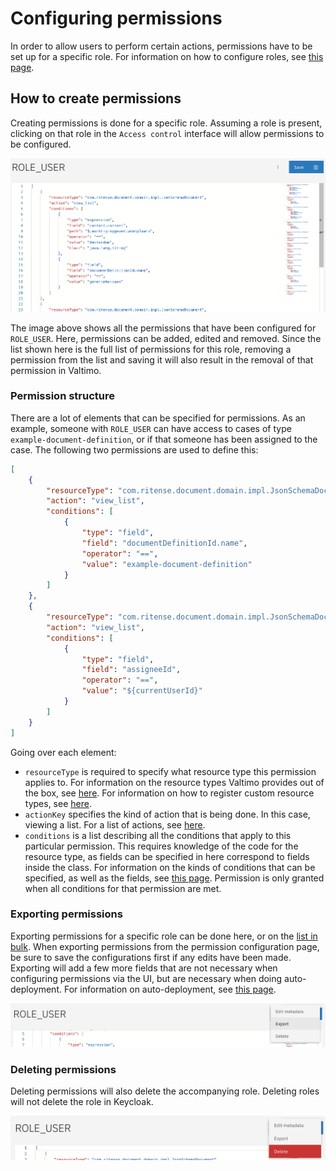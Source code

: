 # Configuring permissions
In order to allow users to perform certain actions, permissions have to be set up for a specific role. For information
on how to configure roles, see [this page](configuring-roles.md).

## How to create permissions
Creating permissions is done for a specific role. Assuming a role is present, clicking on that role in the
`Access control` interface will allow permissions to be configured.

![configuring-permissions-example](img/configuring-permissions.png)

The image above shows all the permissions that have been configured for `ROLE_USER`. Here, permissions can be added,
edited and removed. Since the list shown here is the full list of permissions for this role, removing a permission from
the list and saving it will also result in the removal of that permission in Valtimo. 

### Permission structure
There are a lot of elements that can be specified for permissions. As an example, someone with `ROLE_USER` can have
access to cases of type `example-document-definition`, or if that someone has been assigned to the case. The following
two permissions are used to define this:

```json
[
    {
        "resourceType": "com.ritense.document.domain.impl.JsonSchemaDocument",
        "action": "view_list",
        "conditions": [
            {
                "type": "field",
                "field": "documentDefinitionId.name",
                "operator": "==",
                "value": "example-document-definition"
            }
        ]
    },
    {
        "resourceType": "com.ritense.document.domain.impl.JsonSchemaDocument",
        "action": "view_list",
        "conditions": [
            {
                "type": "field",
                "field": "assigneeId",
                "operator": "==",
                "value": "${currentUserId}"
            }
        ]
    }
]
```

Going over each element:
* `resourceType` is required to specify what resource type this permission applies to. For information on the resource
  types Valtimo provides out of the box, see [here](/reference/modules/authorization.md). For information on how to register custom resource types, see
  [here](/extending-valtimo/access-control/registering-a-resource.md).
* `actionKey` specifies the kind of action that is being done. In this case, viewing a list. For a list of actions, see
  [here](/reference/modules/authorization.md).
* `conditions` is a list describing all the conditions that apply to this particular permission. This requires
  knowledge of the code for the resource type, as fields can be specified in here correspond to fields inside the class.
  For information on the kinds of conditions that can be specified, as well as the fields, see [this page](/reference/modules/authorization.md#supported-conditions).
  Permission is only granted when all conditions for that permission are met.

### Exporting permissions
Exporting permissions for a specific role can be done here, or on the [list in bulk](configuring-roles.md#export). When
exporting permissions from the permission configuration page, be sure to save the configurations first if any edits have
been made. Exporting will add a few more fields that are not necessary when configuring permissions via the UI, but are
necessary when doing auto-deployment. For information on auto-deployment, see [this page](auto-deployment-access-control.md#auto-deployment).

![exporting-permissions-example](img/exporting-permissions.png)

### Deleting permissions
Deleting permissions will also delete the accompanying role. Deleting roles will not delete the role in Keycloak.

![deleting-permissions-example](img/deleting-permissions.png)